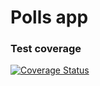 # Polls app

### Test coverage
[![Coverage Status](https://coveralls.io/repos/github/daisycrego/swe1-app/badge.svg)](https://coveralls.io/github/daisycrego/swe1-app)